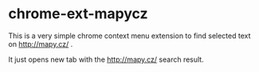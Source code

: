 # chrome-ext-mapycz

This is a very simple chrome context menu extension to find selected
text on http://mapy.cz/ .

It just opens new tab with the http://mapy.cz/ search result.

